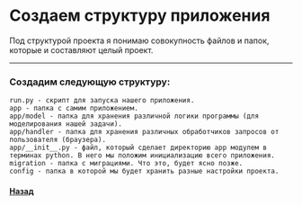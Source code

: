 # Создаем структуру приложения

Под структурой проекта я понимаю совокупность файлов и папок, которые и составляют целый проект.
<hr>

### Создадим следующую структуру:
```
run.py - скрипт для запуска нашего приложения.
app - папка с самим приложением.
app/model - папка для хранения различной логики программы (для моделирования нашей задачи).
app/handler - папка для хранения различных обработчиков запросов от пользователя (браузера).
app/__init__.py - файл, который сделает директорию app модулем в терминах python. В него мы положим инициализацию всего приложения.
migration - папка с миграциями. Что это, будет ясно позже.
config - папка в которой мы будет хранить разные настройки проекта.
```

#### [Назад](../README.md)

